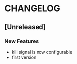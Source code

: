 # CHANGELOG


## [Unreleased]

### New Features
- kill signal is now configurable
- first version







